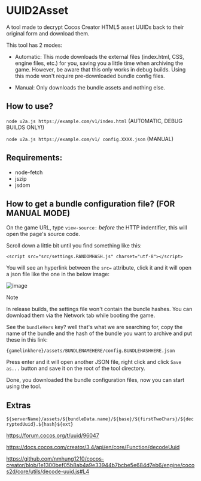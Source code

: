 # UUID2Asset
A tool made to decrypt Cocos Creator HTML5 asset UUIDs back to their original form and download them.

This tool has 2 modes: 

- Automatic: This mode downloads the external files (index.html, CSS, engine files, etc.) for you, saving you a little time when archiving the game. However, be aware that this only works in debug builds. Using this mode won't require pre-downloaded bundle config files.

- Manual: Only downloads the bundle assets and nothing else.

## How to use?

```node u2a.js https://example.com/v1/index.html``` (AUTOMATIC, DEBUG BUILDS ONLY!)

```node u2a.js https://example.com/v1/ config.XXXX.json``` (MANUAL)

## Requirements:

- node-fetch
- jszip
- jsdom


## How to get a bundle configuration file? (FOR MANUAL MODE)

On the game URL, type `view-source:` *before* the HTTP indentifier, this will open the page's source code.

Scroll down a little bit until you find something like this:

`<script src="src/settings.RANDOMHASH.js" charset="utf-8"></script>`

You will see an hyperlink between the `src=` attribute, click it and it will open a json file like the one in the below image:

![image](https://github.com/user-attachments/assets/d99e719d-7120-459f-91fb-d37c35d230ef)

> [!NOTE]  
> In release builds, the settings file won't contain the bundle hashes. You can download them via the Network tab while booting the game.

See the `bundleVers` key? well that's what we are searching for, copy the name of the bundle and the hash of the bundle you want to archive and put these in this link:

`{gamelinkhere}/assets/BUNDLENAMEHERE/config.BUNDLEHASHHERE.json`

Press enter and it will open another JSON file, right click and click `Save as...` button and save it on the root of the tool directory.

Done, you downloaded the bundle configuration files, now you can start using the tool.

## Extras

`${serverName}/assets/${bundleData.name}/${base}/${firstTwoChars}/${decryptedUuid}.${hash}${ext}`

https://forum.cocos.org/t/uuid/96047

https://docs.cocos.com/creator/3.4/api/en/core/Function/decodeUuid

https://github.com/nmhung1210/cocos-creator/blob/1e1300bef05b8ab4a9e33944b7bcbe5e684d7eb6/engine/cocos2d/core/utils/decode-uuid.js#L4
